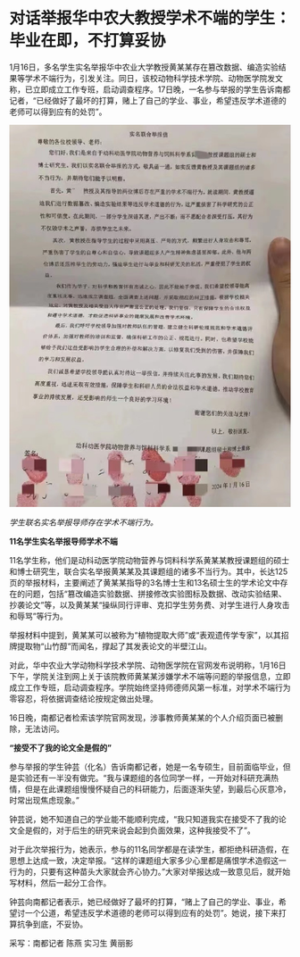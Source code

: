 # 对话举报华中农大教授学术不端的学生：毕业在即，不打算妥协

1月16日，多名学生实名举报华中农业大学教授黄某某存在篡改数据、编造实验结果等学术不端行为，引发关注。同日，该校动物科学技术学院、动物医学院发文称，已立即成立工作专班，启动调查程序。17日晚，一名参与举报的学生告诉南都记者，“已经做好了最坏的打算，赌上了自己的学业、事业，希望违反学术道德的老师可以得到应有的处罚”。

![d50bf50319d8137947c05b9fb0f031ad.jpg](https://raw.githubusercontent.com/qqhsx/qqnews_image/main/2024/01/18/对话举报华中农大教授学术不端的学生：毕业在即，不打算妥协/d50bf50319d8137947c05b9fb0f031ad.jpg)

_学生联名实名举报导师存在学术不端行为。_

**11名学生实名举报导师学术不端**

11名学生称，他们是动科动医学院动物营养与饲料科学系黄某某教授课题组的硕士和博士研究生，联合实名举报黄某某及其课题组的诸多不当行为。其中，长达125页的举报材料，主要阐述了黄某某指导的3名博士生和13名硕士生的学术论文中存在的问题，包括“篡改编造实验数据、拼接修改实验图标及数据、改动实验结果、抄袭论文”等，以及黄某某“操纵同行评审、克扣学生劳务费、对学生进行人身攻击和辱骂”等行为。

举报材料中提到，黄某某可以被称为“植物提取大师”或“表观遗传学专家”，以其招牌提取物“山竹醇”而闻名，撑起了其发表论文的半壁江山。

对此，华中农业大学动物科学技术学院、动物医学院在官网发布说明称，1月16日下午，学院关注到网上关于该院教师黄某某涉嫌学术不端等问题的举报信息，立即成立工作专班，启动调查程序。学院始终坚持师德师风第一标准，对学术不端行为零容忍，将依据调查结论按规定做出处理。

16日晚，南都记者检索该学院官网发现，涉事教师黄某某的个人介绍页面已被删除，无法访问。

**“接受不了我的论文全是假的”**

参与举报的学生钟芸（化名）告诉南都记者，她是一名专硕生，目前面临毕业，但是实验还有一半没有做完。“我与课题组的各位同学一样，一开始对科研充满热情，但是在此课题组慢慢怀疑自己的科研能力，后面逐渐失望，到最后心灰意冷，时常出现焦虑现象。”

钟芸说，她不知道自己的学业能不能顺利完成，“我只知道我实在接受不了我的论文全是假的，对于后生的研究来说会起到负面效果，这种我接受不了”。

对于此次举报行为，她表示，参与的11名同学都是在读学生，都拒绝科研造假，在思想上达成一致，决定举报。“这样的课题组大家多少心里都是痛恨学术造假这一行为的，只要有这种苗头大家就会齐心协力。”大家对举报达成一致意见后，就开始写材料，然后一起分工合作。

钟芸向南都记者表示，她已经做好了最坏的打算，“赌上了自己的学业、事业，希望讨一个公道，希望违反学术道德的老师可以得到应有的处罚”。她说，接下来打算抗争到底，不妥协。

采写：南都记者 陈燕 实习生 黄丽影

